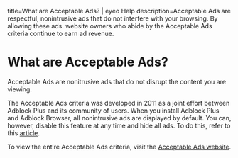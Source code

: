 title=What are Acceptable Ads? | eyeo Help
description=Acceptable Ads are respectful, nonintrusive ads that do not interfere with your browsing. By allowing these ads. website owners who abide by the Acceptable Ads criteria continue to earn ad revenue.

# What are Acceptable Ads?

Acceptable Ads are nonitrusive ads that do not disrupt the content you are viewing.

The Acceptable Ads criteria was developed in 2011 as a joint effort between Adblock Plus and its community of users. When you install Adblock Plus and Adblock Browser, all nonintrusive ads are displayed by default. You can, however, disable this feature at any time and hide all ads. To do this, refer to this [article]().

To view the entire Acceptable Ads criteria, visit the [Acceptable Ads website](https://acceptableads.com/about/criteria).
